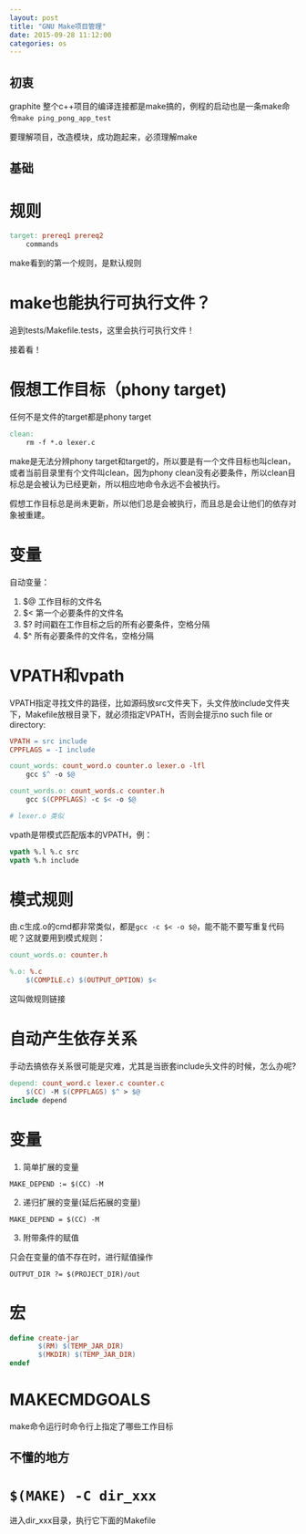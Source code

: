 ```yaml
---
layout: post
title: "GNU Make项目管理"
date: 2015-09-28 11:12:00
categories: os
---
```


## 初衷

graphite 整个c++项目的编译连接都是make搞的，例程的启动也是一条make命令`make ping_pong_app_test`

要理解项目，改造模块，成功跑起来，必须理解make

## 基础

# 规则

```makefile
target: prereq1 prereq2
    commands
```

make看到的第一个规则，是默认规则

# make也能执行可执行文件？

追到tests/Makefile.tests，这里会执行可执行文件！

接着看！

# 假想工作目标（phony target)

任何不是文件的target都是phony target

```makefile
clean:
    rm -f *.o lexer.c
```

make是无法分辨phony target和target的，所以要是有一个文件目标也叫clean，或者当前目录里有个文件叫clean，因为phony clean没有必要条件，所以clean目标总是会被认为已经更新，所以相应地命令永远不会被执行。

假想工作目标总是尚未更新，所以他们总是会被执行，而且总是会让他们的依存对象被重建。

# 变量

自动变量：

1. $@ 工作目标的文件名
2. $< 第一个必要条件的文件名
3. $? 时间戳在工作目标之后的所有必要条件，空格分隔
4. $^ 所有必要条件的文件名，空格分隔

# VPATH和vpath

VPATH指定寻找文件的路径，比如源码放src文件夹下，头文件放include文件夹下，Makefile放根目录下，就必须指定VPATH，否则会提示no such file or directory:

```makefile
VPATH = src include
CPPFLAGS = -I include

count_words: count_word.o counter.o lexer.o -lfl
    gcc $^ -o $@

count_words.o: count_words.c counter.h
    gcc $(CPPFLAGS) -c $< -o $@

# lexer.o 类似
```

vpath是带模式匹配版本的VPATH，例：

```makefile
vpath %.l %.c src
vpath %.h include
```

# 模式规则

由.c生成.o的cmd都非常类似，都是`gcc -c $< -o $@`，能不能不要写重复代码呢？这就要用到模式规则：

```makefile
count_words.o: counter.h

%.o: %.c
    $(COMPILE.c) $(OUTPUT_OPTION) $<
```

这叫做规则链接

# 自动产生依存关系

手动去搞依存关系很可能是灾难，尤其是当嵌套include头文件的时候，怎么办呢?

```makefile
depend: count_word.c lexer.c counter.c
    $(CC) -M $(CPPFLAGS) $^ > $@
include depend
```

# 变量

1. 简单扩展的变量

`MAKE_DEPEND := $(CC) -M`

2. 递归扩展的变量(延后拓展的变量)

`MAKE_DEPEND = $(CC) -M`

3. 附带条件的赋值

只会在变量的值不存在时，进行赋值操作

`OUTPUT_DIR ?= $(PROJECT_DIR)/out`

# 宏

```makefile
define create-jar
       $(RM) $(TEMP_JAR_DIR)
       $(MKDIR) $(TEMP_JAR_DIR)
endef
```

# MAKECMDGOALS

make命令运行时命令行上指定了哪些工作目标

## 不懂的地方

# `$(MAKE) -C dir_xxx`

进入dir_xxx目录，执行它下面的Makefile

